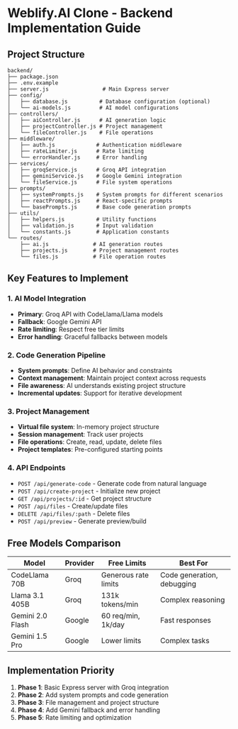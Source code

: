 # Weblify.AI Clone - Backend Implementation Guide

## Project Structure
```
backend/
├── package.json
├── .env.example
├── server.js                 # Main Express server
├── config/
│   ├── database.js          # Database configuration (optional)
│   └── ai-models.js         # AI model configurations
├── controllers/
│   ├── aiController.js      # AI generation logic
│   ├── projectController.js # Project management
│   └── fileController.js    # File operations
├── middleware/
│   ├── auth.js             # Authentication middleware
│   ├── rateLimiter.js      # Rate limiting
│   └── errorHandler.js     # Error handling
├── services/
│   ├── groqService.js      # Groq API integration
│   ├── geminiService.js    # Google Gemini integration
│   └── fileService.js      # File system operations
├── prompts/
│   ├── systemPrompts.js    # System prompts for different scenarios
│   ├── reactPrompts.js     # React-specific prompts
│   └── basePrompts.js      # Base code generation prompts
├── utils/
│   ├── helpers.js          # Utility functions
│   ├── validation.js       # Input validation
│   └── constants.js        # Application constants
└── routes/
    ├── ai.js              # AI generation routes
    ├── projects.js        # Project management routes
    └── files.js           # File operation routes
```

## Key Features to Implement

### 1. AI Model Integration
- **Primary**: Groq API with CodeLlama/Llama models
- **Fallback**: Google Gemini API
- **Rate limiting**: Respect free tier limits
- **Error handling**: Graceful fallbacks between models

### 2. Code Generation Pipeline
- **System prompts**: Define AI behavior and constraints
- **Context management**: Maintain project context across requests
- **File awareness**: AI understands existing project structure
- **Incremental updates**: Support for iterative development

### 3. Project Management
- **Virtual file system**: In-memory project structure
- **Session management**: Track user projects
- **File operations**: Create, read, update, delete files
- **Project templates**: Pre-configured starting points

### 4. API Endpoints
- `POST /api/generate-code` - Generate code from natural language
- `POST /api/create-project` - Initialize new project
- `GET /api/projects/:id` - Get project structure
- `POST /api/files` - Create/update files
- `DELETE /api/files/:path` - Delete files
- `POST /api/preview` - Generate preview/build

## Free Models Comparison

| Model | Provider | Free Limits | Best For |
|-------|----------|-------------|----------|
| CodeLlama 70B | Groq | Generous rate limits | Code generation, debugging |
| Llama 3.1 405B | Groq | 131k tokens/min | Complex reasoning |
| Gemini 2.0 Flash | Google | 60 req/min, 1k/day | Fast responses |
| Gemini 1.5 Pro | Google | Lower limits | Complex tasks |

## Implementation Priority
1. **Phase 1**: Basic Express server with Groq integration
2. **Phase 2**: Add system prompts and code generation
3. **Phase 3**: File management and project structure
4. **Phase 4**: Add Gemini fallback and error handling
5. **Phase 5**: Rate limiting and optimization